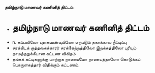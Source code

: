 **தமிழ்நாடு மாணவர் கணினித் திட்டம்**
- # தமிழ்நாடு மாணவர் கணினித் திட்டம்
- n. கப்பலிலோ புகைவண்டியிலோ எற்படும் தகாக்கால நீட்டிப்பு
- சரக்கிடக் குத்தகைக்காரர் சரக்கேற்றத்திலோ இறக்கத்திலோ புரியும் தாமத்ததுக்கீடான கட்டண விகிதம்
- தங்கக் கட்டிகளுக்கு மாற்றாக நாணயமோ நாணயத்தாளோ கொடுக்கப் பொருளகத்தார் விதிக்கும் கட்டணம்.

